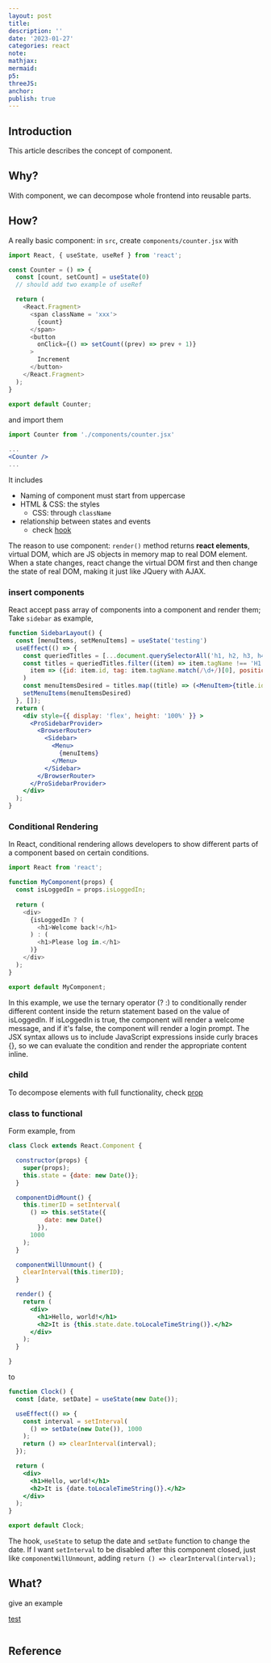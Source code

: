 ```yaml
---
layout: post
title:
description: ''
date: '2023-01-27'
categories: react
note:
mathjax:
mermaid:
p5:
threeJS:
anchor:
publish: true
---
```


## Introduction

This article describes the concept of component.

## Why?

With component, we can decompose whole frontend into reusable parts.

## How?

A really basic component: in `src`, create `components/counter.jsx` with

```javascript
import React, { useState, useRef } from 'react';

const Counter = () => {
  const [count, setCount] = useState(0)
  // should add two example of useRef

  return (
    <React.Fragment>
      <span className = 'xxx'>
        {count}
      </span>
      <button
        onClick={() => setCount((prev) => prev + 1)}
      >
        Increment
      </button>
    </React.Fragment>
  );
}
 
export default Counter;
```

and import them

```jsx
import Counter from './components/counter.jsx'

...
<Counter />
...
```

It includes

* Naming of component must start from uppercase
* HTML & CSS: the styles
  * CSS: through `className`
* relationship between states and events
  * check [hook]({{site.baseurl}}/react/2021/06/17/React-4-Hook.html)

The reason to use component: `render()` method returns **react elements**, virtual DOM, which are JS objects in memory map to real DOM element. When a state changes, react change the virtual DOM first and then change the state of real DOM, making it just like JQuery with AJAX.

### insert components

React accept pass array of components into a component and render them; Take `sidebar` as example,

```jsx
function SidebarLayout() {
  const [menuItems, setMenuItems] = useState('testing')
  useEffect(() => {
    const queriedTitles = [...document.querySelectorAll('h1, h2, h3, h4, h5, h6')];
    const titles = queriedTitles.filter((item) => item.tagName !== 'H1').map(
      item => ({id: item.id, tag: item.tagName.match(/\d+/)[0], position: queriedTitles.indexOf(item)})
    )
    const menuItemsDesired = titles.map((title) => (<MenuItem>{title.id}</MenuItem>))
    setMenuItems(menuItemsDesired)
  }, []);
  return (
    <div style={{ display: 'flex', height: '100%' }} >
      <ProSidebarProvider>
        <BrowserRouter>
          <Sidebar>
            <Menu>
              {menuItems}
            </Menu>
          </Sidebar>
        </BrowserRouter>
      </ProSidebarProvider>
    </div>
  );
}
```

### Conditional Rendering

In React, conditional rendering allows developers to show different parts of a component based on certain conditions.

```javascript
import React from 'react';

function MyComponent(props) {
  const isLoggedIn = props.isLoggedIn;
  
  return (
    <div>
      {isLoggedIn ? (
        <h1>Welcome back!</h1>
      ) : (
        <h1>Please log in.</h1>
      )}
    </div>
  );
}

export default MyComponent;
```

In this example, we use the ternary operator (? :) to conditionally render different content inside the return statement based on the value of isLoggedIn. If isLoggedIn is true, the component will render a welcome message, and if it's false, the component will render a login prompt. The JSX syntax allows us to include JavaScript expressions inside curly braces {}, so we can evaluate the condition and render the appropriate content inline.


### child

To decompose elements with full functionality, check [prop]({{site.baseurl}}/react/2021/06/15/prop.html)

### class to functional

Form example, from

```jsx
class Clock extends React.Component {

  constructor(props) {
    super(props);
    this.state = {date: new Date()};
  }

  componentDidMount() {
    this.timerID = setInterval(
      () => this.setState({
          date: new Date()
        }),
      1000
    );
  }

  componentWillUnmount() {
    clearInterval(this.timerID);
  }

  render() {
    return (
      <div>
        <h1>Hello, world!</h1>
        <h2>It is {this.state.date.toLocaleTimeString()}.</h2>
      </div>
    );
  }

}
```

to

```jsx
function Clock() {
  const [date, setDate] = useState(new Date());

  useEffect(() => {
    const interval = setInterval(
      () => setDate(new Date()), 1000
    );
    return () => clearInterval(interval);
  });

  return (
    <div>
      <h1>Hello, world!</h1>
      <h2>It is {date.toLocaleTimeString()}.</h2>
    </div>
  );
}

export default Clock;
```

The hook, `useState` to setup the date and `setDate` function to change the date. If I want `setInterval` to be disabled after this component closed, just like `componentWillUnmount`, adding `return () => clearInterval(interval);`

## What?

give an example

[test]({{site.baseurl}}/test/2021/06/14/xxx.html)

<img src="{{site.baseurl}}/assets/img/xxx.png" alt="">

## Reference
